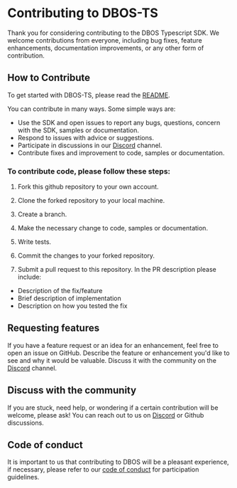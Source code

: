 # Contributing to DBOS-TS

Thank you for considering contributing to the DBOS Typescript SDK. We welcome contributions from everyone, including bug fixes, feature enhancements, documentation improvements, or any other form of contribution.

## How to Contribute

To get started with DBOS-TS, please read the [README](README.md).

You can contribute in many ways. Some simple ways are:
* Use the SDK and open issues to report any bugs, questions, concern with the SDK, samples or documentation.
* Respond to issues with advice or suggestions.
* Participate in discussions in our [Discord](https://discord.gg/fMwQjeW5zg) channel.
* Contribute fixes and improvement to code, samples or documentation.

### To contribute code, please follow these steps:

1. Fork this github repository to your own account.

2. Clone the forked repository to your local machine.

3. Create a branch.

4. Make the necessary change to code, samples or documentation.

5. Write tests.

6. Commit the changes to your forked repository.

7. Submit a pull request to this repository.
In the PR description please include:
* Description of the fix/feature
* Brief description of implementation
* Description on how you tested the fix

## Requesting features

If you have a feature request or an idea for an enhancement, feel free to open an issue on GitHub. Describe the feature or enhancement you'd like to see and why it would be valuable. Discuss it with the community on the [Discord](https://discord.gg/fMwQjeW5zg) channel.

## Discuss with the community

If you are stuck, need help, or wondering if a certain contribution will be welcome, please ask! You can reach out to us on  [Discord](https://discord.gg/fMwQjeW5zg) or Github discussions.

## Code of conduct

It is important to us that contributing to DBOS will be a pleasant experience, if necessary, please refer to our [code of conduct](CODE_OF_CONDUCT.md) for participation guidelines.